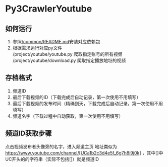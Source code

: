 # Py3CrawlerYoutube
## 如何运行
1. 参照[/common/README.md](https://github.com/yxw19870806/Py3CrawlerLib/blob/master/README.md)安装对应依赖包
2. 根据需求运行对应py文件<br>
/project/youtube/youtube.py 爬取指定账号的所有视频<br>
/project/youtube/download.py 爬取指定播放地址的视频

## 存档格式
1. 频道ID
2. 最后下载视频的ID（下载完成后自动记录，第一次使用不用填写）
3. 最后下载视频的发布时间（精确到天，下载完成后自动记录，第一次使用不用填写）
4. 频道名字（下载过程中自动获取，第一次使用不用填写）

## 频道ID获取步骤
点击视频发布者头像旁的名字，进入频道主页
地址类似为 https://www.youtube.com/channel/[UCa1b2c3d4e5f_6g7h8i9j0k] ，其中[]中UC开头的的字符串（实际不包括[]）就是频道ID